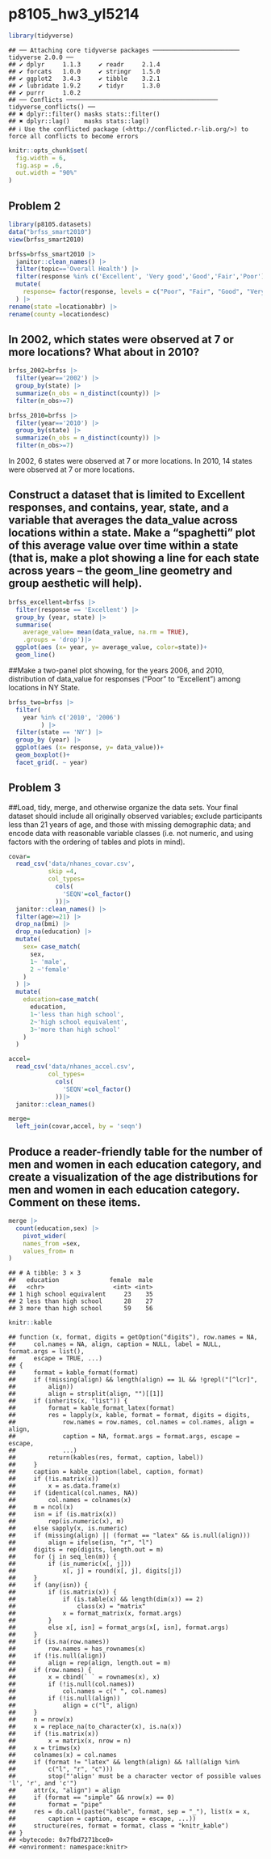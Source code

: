 p8105_hw3_yl5214
================

``` r
library(tidyverse)
```

    ## ── Attaching core tidyverse packages ──────────────────────── tidyverse 2.0.0 ──
    ## ✔ dplyr     1.1.3     ✔ readr     2.1.4
    ## ✔ forcats   1.0.0     ✔ stringr   1.5.0
    ## ✔ ggplot2   3.4.3     ✔ tibble    3.2.1
    ## ✔ lubridate 1.9.2     ✔ tidyr     1.3.0
    ## ✔ purrr     1.0.2     
    ## ── Conflicts ────────────────────────────────────────── tidyverse_conflicts() ──
    ## ✖ dplyr::filter() masks stats::filter()
    ## ✖ dplyr::lag()    masks stats::lag()
    ## ℹ Use the conflicted package (<http://conflicted.r-lib.org/>) to force all conflicts to become errors

``` r
knitr::opts_chunk$set(
  fig.width = 6,
  fig.asp = .6,
  out.width = "90%"
)
```

## Problem 2

``` r
library(p8105.datasets)
data("brfss_smart2010")
view(brfss_smart2010)
```

``` r
brfss=brfss_smart2010 |> 
  janitor::clean_names() |> 
  filter(topic=='Overall Health') |> 
  filter(response %in% c('Excellent', 'Very good','Good','Fair','Poor')) |> 
  mutate(
    response= factor(response, levels = c("Poor", "Fair", "Good", "Very good","Excellent"), ordered = TRUE)
  ) |> 
rename(state =locationabbr) |> 
rename(county =locationdesc)
```

## In 2002, which states were observed at 7 or more locations? What about in 2010?

``` r
brfss_2002=brfss |> 
  filter(year=='2002') |> 
  group_by(state) |> 
  summarize(n_obs = n_distinct(county)) |> 
  filter(n_obs>=7)

brfss_2010=brfss |> 
  filter(year=='2010') |> 
  group_by(state) |> 
  summarize(n_obs = n_distinct(county)) |> 
  filter(n_obs>=7)
```

In 2002, 6 states were observed at 7 or more locations. In 2010, 14
states were observed at 7 or more locations.

## Construct a dataset that is limited to Excellent responses, and contains, year, state, and a variable that averages the data_value across locations within a state. Make a “spaghetti” plot of this average value over time within a state (that is, make a plot showing a line for each state across years – the geom_line geometry and group aesthetic will help).

``` r
brfss_excellent=brfss |> 
  filter(response == 'Excellent') |> 
  group_by (year, state) |> 
  summarise(
    average_value= mean(data_value, na.rm = TRUE),
    .groups = 'drop')|> 
  ggplot(aes (x= year, y= average_value, color=state))+
  geom_line()
```

\##Make a two-panel plot showing, for the years 2006, and 2010,
distribution of data_value for responses (“Poor” to “Excellent”) among
locations in NY State.

``` r
brfss_two=brfss |> 
  filter(
    year %in% c('2010', '2006')
         ) |> 
  filter(state == 'NY') |> 
  group_by (year) |> 
  ggplot(aes (x= response, y= data_value))+
  geom_boxplot()+
  facet_grid(. ~ year)
```

## Problem 3

\##Load, tidy, merge, and otherwise organize the data sets. Your final
dataset should include all originally observed variables; exclude
participants less than 21 years of age, and those with missing
demographic data; and encode data with reasonable variable classes
(i.e. not numeric, and using factors with the ordering of tables and
plots in mind).

``` r
covar=
  read_csv('data/nhanes_covar.csv', 
           skip =4,
           col_types=
             cols(
               'SEQN'=col_factor()
             ))|> 
  janitor::clean_names() |> 
  filter(age>=21) |> 
  drop_na(bmi) |> 
  drop_na(education) |> 
  mutate(
    sex= case_match(
      sex,
      1~ 'male',
      2 ~'female'
    )
  ) |> 
  mutate(
    education=case_match(
      education,
      1~'less than high school',
      2~'high school equivalent',
      3~'more than high school'
    )
  )
```

``` r
accel=
  read_csv('data/nhanes_accel.csv', 
           col_types=
             cols(
               'SEQN'=col_factor()
             ))|> 
  janitor::clean_names()

merge=
  left_join(covar,accel, by = 'seqn')
```

## Produce a reader-friendly table for the number of men and women in each education category, and create a visualization of the age distributions for men and women in each education category. Comment on these items.

``` r
merge |>  
  count(education,sex) |> 
    pivot_wider(
    names_from =sex,
    values_from= n
)
```

    ## # A tibble: 3 × 3
    ##   education              female  male
    ##   <chr>                   <int> <int>
    ## 1 high school equivalent     23    35
    ## 2 less than high school      28    27
    ## 3 more than high school      59    56

``` r
knitr::kable
```

    ## function (x, format, digits = getOption("digits"), row.names = NA, 
    ##     col.names = NA, align, caption = NULL, label = NULL, format.args = list(), 
    ##     escape = TRUE, ...) 
    ## {
    ##     format = kable_format(format)
    ##     if (!missing(align) && length(align) == 1L && !grepl("[^lcr]", 
    ##         align)) 
    ##         align = strsplit(align, "")[[1]]
    ##     if (inherits(x, "list")) {
    ##         format = kable_format_latex(format)
    ##         res = lapply(x, kable, format = format, digits = digits, 
    ##             row.names = row.names, col.names = col.names, align = align, 
    ##             caption = NA, format.args = format.args, escape = escape, 
    ##             ...)
    ##         return(kables(res, format, caption, label))
    ##     }
    ##     caption = kable_caption(label, caption, format)
    ##     if (!is.matrix(x)) 
    ##         x = as.data.frame(x)
    ##     if (identical(col.names, NA)) 
    ##         col.names = colnames(x)
    ##     m = ncol(x)
    ##     isn = if (is.matrix(x)) 
    ##         rep(is.numeric(x), m)
    ##     else sapply(x, is.numeric)
    ##     if (missing(align) || (format == "latex" && is.null(align))) 
    ##         align = ifelse(isn, "r", "l")
    ##     digits = rep(digits, length.out = m)
    ##     for (j in seq_len(m)) {
    ##         if (is_numeric(x[, j])) 
    ##             x[, j] = round(x[, j], digits[j])
    ##     }
    ##     if (any(isn)) {
    ##         if (is.matrix(x)) {
    ##             if (is.table(x) && length(dim(x)) == 2) 
    ##                 class(x) = "matrix"
    ##             x = format_matrix(x, format.args)
    ##         }
    ##         else x[, isn] = format_args(x[, isn], format.args)
    ##     }
    ##     if (is.na(row.names)) 
    ##         row.names = has_rownames(x)
    ##     if (!is.null(align)) 
    ##         align = rep(align, length.out = m)
    ##     if (row.names) {
    ##         x = cbind(` ` = rownames(x), x)
    ##         if (!is.null(col.names)) 
    ##             col.names = c(" ", col.names)
    ##         if (!is.null(align)) 
    ##             align = c("l", align)
    ##     }
    ##     n = nrow(x)
    ##     x = replace_na(to_character(x), is.na(x))
    ##     if (!is.matrix(x)) 
    ##         x = matrix(x, nrow = n)
    ##     x = trimws(x)
    ##     colnames(x) = col.names
    ##     if (format != "latex" && length(align) && !all(align %in% 
    ##         c("l", "r", "c"))) 
    ##         stop("'align' must be a character vector of possible values 'l', 'r', and 'c'")
    ##     attr(x, "align") = align
    ##     if (format == "simple" && nrow(x) == 0) 
    ##         format = "pipe"
    ##     res = do.call(paste("kable", format, sep = "_"), list(x = x, 
    ##         caption = caption, escape = escape, ...))
    ##     structure(res, format = format, class = "knitr_kable")
    ## }
    ## <bytecode: 0x7fbd7271bce0>
    ## <environment: namespace:knitr>

